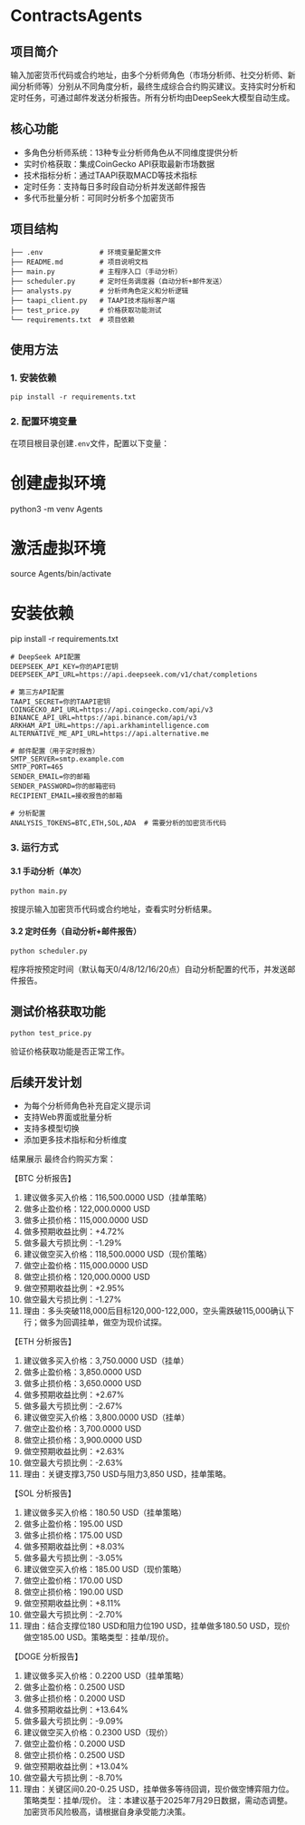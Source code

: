# ContractsAgents

## 项目简介
输入加密货币代码或合约地址，由多个分析师角色（市场分析师、社交分析师、新闻分析师等）分别从不同角度分析，最终生成综合合约购买建议。支持实时分析和定时任务，可通过邮件发送分析报告。所有分析均由DeepSeek大模型自动生成。

## 核心功能
- 多角色分析师系统：13种专业分析师角色从不同维度提供分析
- 实时价格获取：集成CoinGecko API获取最新市场数据
- 技术指标分析：通过TAAPI获取MACD等技术指标
- 定时任务：支持每日多时段自动分析并发送邮件报告
- 多代币批量分析：可同时分析多个加密货币

## 项目结构
```
├── .env              # 环境变量配置文件
├── README.md         # 项目说明文档
├── main.py           # 主程序入口（手动分析）
├── scheduler.py      # 定时任务调度器（自动分析+邮件发送）
├── analysts.py       # 分析师角色定义和分析逻辑
├── taapi_client.py   # TAAPI技术指标客户端
├── test_price.py     # 价格获取功能测试
└── requirements.txt  # 项目依赖
```

## 使用方法

### 1. 安装依赖
```
pip install -r requirements.txt
```

### 2. 配置环境变量
在项目根目录创建`.env`文件，配置以下变量：
# 创建虚拟环境
python3 -m venv Agents
# 激活虚拟环境
source Agents/bin/activate
# 安装依赖
pip install -r requirements.txt
```
# DeepSeek API配置
DEEPSEEK_API_KEY=你的API密钥
DEEPSEEK_API_URL=https://api.deepseek.com/v1/chat/completions

# 第三方API配置
TAAPI_SECRET=你的TAAPI密钥
COINGECKO_API_URL=https://api.coingecko.com/api/v3
BINANCE_API_URL=https://api.binance.com/api/v3
ARKHAM_API_URL=https://api.arkhamintelligence.com
ALTERNATIVE_ME_API_URL=https://api.alternative.me

# 邮件配置（用于定时报告）
SMTP_SERVER=smtp.example.com
SMTP_PORT=465
SENDER_EMAIL=你的邮箱
SENDER_PASSWORD=你的邮箱密码
RECIPIENT_EMAIL=接收报告的邮箱

# 分析配置
ANALYSIS_TOKENS=BTC,ETH,SOL,ADA  # 需要分析的加密货币代码
```

### 3. 运行方式

#### 3.1 手动分析（单次）
```
python main.py
```
按提示输入加密货币代码或合约地址，查看实时分析结果。

#### 3.2 定时任务（自动分析+邮件报告）
```
python scheduler.py
```
程序将按预定时间（默认每天0/4/8/12/16/20点）自动分析配置的代币，并发送邮件报告。

## 测试价格获取功能
```
python test_price.py
```
验证价格获取功能是否正常工作。

## 后续开发计划
- 为每个分析师角色补充自定义提示词
- 支持Web界面或批量分析
- 支持多模型切换
- 添加更多技术指标和分析维度


结果展示
最终合约购买方案： 

【BTC 分析报告】
1. 建议做多买入价格：116,500.0000 USD（挂单策略） 
2. 做多止盈价格：122,000.0000 USD 
3. 做多止损价格：115,000.0000 USD 
4. 做多预期收益比例：+4.72% 
5. 做多最大亏损比例：-1.29% 
6. 建议做空买入价格：118,500.0000 USD（现价策略） 
7. 做空止盈价格：115,000.0000 USD 
8. 做空止损价格：120,000.0000 USD 
9. 做空预期收益比例：+2.95% 
10. 做空最大亏损比例：-1.27% 
11. 理由：多头突破118,000后目标120,000-122,000，空头需跌破115,000确认下行；做多为回调挂单，做空为现价试探。


【ETH 分析报告】
1. 建议做多买入价格：3,750.0000 USD（挂单） 
2. 做多止盈价格：3,850.0000 USD 
3. 做多止损价格：3,650.0000 USD 
4. 做多预期收益比例：+2.67% 
5. 做多最大亏损比例：-2.67% 
6. 建议做空买入价格：3,800.0000 USD（挂单） 
7. 做空止盈价格：3,700.0000 USD 
8. 做空止损价格：3,900.0000 USD 
9. 做空预期收益比例：+2.63% 
10. 做空最大亏损比例：-2.63% 
11. 理由：关键支撑3,750 USD与阻力3,850 USD，挂单策略。


【SOL 分析报告】
1. 建议做多买入价格：180.50 USD（挂单策略） 
2. 做多止盈价格：195.00 USD 
3. 做多止损价格：175.00 USD 
4. 做多预期收益比例：+8.03% 
5. 做多最大亏损比例：-3.05% 
6. 建议做空买入价格：185.00 USD（现价策略） 
7. 做空止盈价格：170.00 USD 
8. 做空止损价格：190.00 USD 
9. 做空预期收益比例：+8.11% 
10. 做空最大亏损比例：-2.70% 
11. 理由：结合支撑位180 USD和阻力位190 USD，挂单做多180.50 USD，现价做空185.00 USD。策略类型：挂单/现价。


【DOGE 分析报告】
1. 建议做多买入价格：0.2200 USD（挂单策略） 
2. 做多止盈价格：0.2500 USD 
3. 做多止损价格：0.2000 USD 
4. 做多预期收益比例：+13.64% 
5. 做多最大亏损比例：-9.09% 
6. 建议做空买入价格：0.2300 USD（现价） 
7. 做空止盈价格：0.2000 USD 
8. 做空止损价格：0.2500 USD 
9. 做空预期收益比例：+13.04% 
10. 做空最大亏损比例：-8.70% 
11. 理由：关键区间0.20-0.25 USD，挂单做多等待回调，现价做空博弈阻力位。策略类型：挂单/现价。
注：本建议基于2025年7月29日数据，需动态调整。加密货币风险极高，请根据自身承受能力决策。